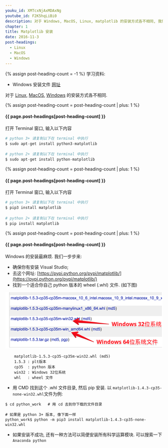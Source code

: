 ```yaml
---
youku_id: XMTcxNjAxMDAxNg
youtube_id: F2K5hqLiBi0
description: 对于 Windows, MacOS, Linux, matplotlib 的安装方式各不相同, 我们看看如何安装 matplotlib 吧.
chapter: 1
title: Matplotlib 安装
date: 2016-11-3
post-headings:
  - Linux
  - MacOS
  - Windows
---
```

{% assign post-heading-count = -1 %}
学习资料:
  * Windows 安装文件 [网址](https://pypi.python.org/pypi/matplotlib/)

对于 [Linux](#linux), [MacOS](#mac), [Windows](#windows) 的安装方式各不相同. 

{% assign post-heading-count = post-heading-count | plus: 1 %}
<h4 class="tut-h4-pad" id="{{ page.post-headings[post-heading-count] }}">{{ page.post-headings[post-heading-count] }}</h4>


打开 Terminal 窗口, 输入以下内容

```python
# python 3+ 请复制以下在 terminal 中执行
$ sudo apt-get install python3-matplotlib

# python 2+ 请复制以下在 terminal 中执行
$ sudo apt-get install python-matplotlib
```

{% assign post-heading-count = post-heading-count | plus: 1 %}
<h4 class="tut-h4-pad" id="{{ page.post-headings[post-heading-count] }}">{{ page.post-headings[post-heading-count] }}</h4>


打开 Terminal 窗口, 输入以下内容

```python
# python 3+ 请复制以下在 terminal 中执行
$ pip3 install matplotlib

# python 2+ 请复制以下在 terminal 中执行
$ pip install matplotlib
```

{% assign post-heading-count = post-heading-count | plus: 1 %}
<h4 class="tut-h4-pad" id="{{ page.post-headings[post-heading-count] }}">{{ page.post-headings[post-heading-count] }}</h4>


Windows 的安装最麻烦. 我们一步步来:

* 确保你有安装 Visual Studio;
* 去这个网址: [https://pypi.python.org/pypi/matplotlib/](https://pypi.python.org/pypi/matplotlib/)
* 找到一个适合你自己 python 版本的 wheel (.whl) 文件. (如下图) 

<img class= "course-image" src="/static/results/plt/1_2_1.png">

```
    matplotlib-1.5.3-cp35-cp35m-win32.whl (md5)
    1.5.3 : plt版本
    cp35  : python 版本
    win32 : Windows 32位系统
    whl   : wheel 文件 
```

* 用 CMD 找到这个 .whl 文件目录, 然后 pip 安装. 以 `matplotlib-1.4.3-cp35-none-win32.whl`文件为例:

```shell
$ cd python_work   # 用 cd 去到你下载的文件目录

# 如果是 python 3+ 版本, 像下面一样
python_work$ python -m pip3 install matplotlib-1.4.3-cp35-none-win32.whl
```

* 如果安装不成功, 还有一种方法可以简便安装所有科学运算模块. 可以搜索一下 `Anaconda python` 
